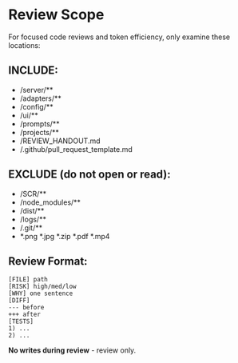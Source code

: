 # Review Scope

For focused code reviews and token efficiency, only examine these locations:

## INCLUDE:
- /server/**
- /adapters/**
- /config/**
- /ui/**
- /prompts/**
- /projects/**
- /REVIEW_HANDOUT.md
- /.github/pull_request_template.md

## EXCLUDE (do not open or read):
- /SCR/**
- /node_modules/**
- /dist/**
- /logs/**
- /.git/**
- *.png *.jpg *.zip *.pdf *.mp4

## Review Format:
```
[FILE] path
[RISK] high/med/low
[WHY] one sentence
[DIFF]
--- before
+++ after
[TESTS]
1) ...
2) ...
```

**No writes during review** - review only.
